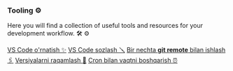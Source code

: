 ### Tooling ⚙️

Here you will find a collection of useful tools and resources for your development workflow. :hammer_and_wrench: :gear:

<div class="row g-0 my-5">
    <div class="list-group card col-lg-4 col-md-6">
        <a href="vscode-install.md" class="list-group-item list-group-item-action">VS Code o'rnatish ✨</a>
        <a href="vscode-setup.md" class="list-group-item list-group-item-action">VS Code sozlash 🪛</a>
        <a href="multiple-git-remotes.md" class="list-group-item list-group-item-action">Bir nechta <strong>git remote</strong> bilan ishlash 🖇️</a>
        <a href="semantic-versioning.md" class="list-group-item list-group-item-action">Versiyalarni raqamlash 🔢</a>
        <a href="cron.md" class="list-group-item list-group-item-action">Cron bilan vaqtni boshqarish ⏰</a>
    </div>
</div>